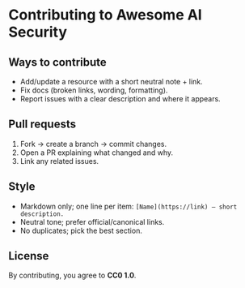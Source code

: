 # Contributing to Awesome AI Security

## Ways to contribute
- Add/update a resource with a short neutral note + link.
- Fix docs (broken links, wording, formatting).
- Report issues with a clear description and where it appears.

## Pull requests
1. Fork → create a branch → commit changes.
2. Open a PR explaining what changed and why.
3. Link any related issues.

## Style
- Markdown only; one line per item: `[Name](https://link) — short description.`
- Neutral tone; prefer official/canonical links.
- No duplicates; pick the best section.

## License
By contributing, you agree to **CC0 1.0**.
